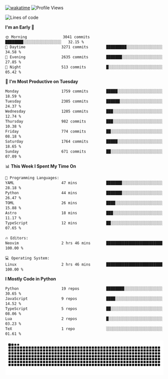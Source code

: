 [![wakatime](https://wakatime.com/badge/user/b920b284-3cde-4cd4-b72e-f7f22d050b16.svg)](https://wakatime.com/@b920b284-3cde-4cd4-b72e-f7f22d050b16)
![Profile Views](http://img.shields.io/badge/Profile%20Views-4586-blue)
<!--START_SECTION:waka-->
![Lines of code](https://img.shields.io/badge/From%20Hello%20World%20I%27ve%20Written-7.3%20million%20lines%20of%20code-blue)

**I'm an Early 🐤** 

```text
🌞 Morning                3041 commits        ████████░░░░░░░░░░░░░░░░░   32.15 % 
🌆 Daytime                3271 commits        █████████░░░░░░░░░░░░░░░░   34.58 % 
🌃 Evening                2635 commits        ███████░░░░░░░░░░░░░░░░░░   27.85 % 
🌙 Night                  513 commits         █░░░░░░░░░░░░░░░░░░░░░░░░   05.42 % 
```
📅 **I'm Most Productive on Tuesday** 

```text
Monday                   1759 commits        █████░░░░░░░░░░░░░░░░░░░░   18.59 % 
Tuesday                  2305 commits        ██████░░░░░░░░░░░░░░░░░░░   24.37 % 
Wednesday                1205 commits        ███░░░░░░░░░░░░░░░░░░░░░░   12.74 % 
Thursday                 982 commits         ███░░░░░░░░░░░░░░░░░░░░░░   10.38 % 
Friday                   774 commits         ██░░░░░░░░░░░░░░░░░░░░░░░   08.18 % 
Saturday                 1764 commits        █████░░░░░░░░░░░░░░░░░░░░   18.65 % 
Sunday                   671 commits         ██░░░░░░░░░░░░░░░░░░░░░░░   07.09 % 
```


📊 **This Week I Spent My Time On** 

```text
💬 Programming Languages: 
YAML                     47 mins             ███████░░░░░░░░░░░░░░░░░░   28.18 % 
Python                   44 mins             ███████░░░░░░░░░░░░░░░░░░   26.47 % 
TOML                     26 mins             ████░░░░░░░░░░░░░░░░░░░░░   15.88 % 
Astro                    18 mins             ███░░░░░░░░░░░░░░░░░░░░░░   11.17 % 
TypeScript               12 mins             ██░░░░░░░░░░░░░░░░░░░░░░░   07.65 % 

🔥 Editors: 
Neovim                   2 hrs 46 mins       █████████████████████████   100.00 % 

💻 Operating System: 
Linux                    2 hrs 46 mins       █████████████████████████   100.00 % 
```

**I Mostly Code in Python** 

```text
Python                   19 repos            ████████░░░░░░░░░░░░░░░░░   30.65 % 
JavaScript               9 repos             ████░░░░░░░░░░░░░░░░░░░░░   14.52 % 
TypeScript               5 repos             ██░░░░░░░░░░░░░░░░░░░░░░░   08.06 % 
Lua                      2 repos             █░░░░░░░░░░░░░░░░░░░░░░░░   03.23 % 
TeX                      1 repo              ░░░░░░░░░░░░░░░░░░░░░░░░░   01.61 % 
```




<!--END_SECTION:waka-->
![Snake animation](https://raw.githubusercontent.com/timmypidashev/timmypidashev/main/commits.svg)
